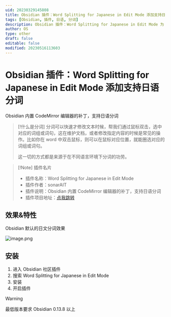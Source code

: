 ```yaml
---
uid: 20230329145808
title: Obsidian 插件：Word Splitting for Japanese in Edit Mode 添加支持日语分词
tags: [Obsidian, 插件, 日语, 分词]
description: Obsidian 插件：Word Splitting for Japanese in Edit Mode 为 Obsidian 内置 CodeMirror 编辑器的补丁，支持日语分词
author: OS
type: other
draft: false
editable: false
modified: 20230516113603
---
```


# Obsidian 插件：Word Splitting for Japanese in Edit Mode 添加支持日语分词

Obsidian 内置 CodeMirror 编辑器的补丁，支持日语分词

> [!什么是分词]
> 分词可以快速才修改文本时候，帮我们通过鼠标双击，选中对应的词组或词句，这在维护文档，或者修改指定内容的时候是常见的操作。比如你在 word 中双击鼠标，则可以在鼠标对应位置，就能圈选对应的词组或词句。
>
> 这一切的方式都是来源于在不同语言环境下分词的功劳。

> [!Note] 插件名片
> - 插件名称：Word Splitting for Japanese in Edit Mode
> - 插件作者：sonarAIT
> - 插件说明：Obsidian 内置 CodeMirror 编辑器的补丁，支持日语分词
> - 插件项目地址：[点我跳转](https://github.com/sonarAIT/cm-japanese-patch)

## 效果&特性

Obsidian 默认的日文分词效果

![image.png](https://cdn.pkmer.cn/images/20230511211835.png!pkmer)

## 安装

1. 进入 Obsidian 社区插件
2. 搜索 Word Splitting for Japanese in Edit Mode
3. 安装
4. 开启插件

> [!Warning]
> 最低版本要求 Obsidian 0.13.8 以上